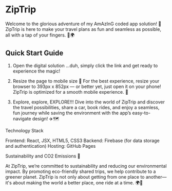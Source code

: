 # ZipTrip

Welcome to the glorious adventure of my AmAzInG coded app solution! 🎉 ZipTrip is here to make your travel plans as fun and seamless as possible, all with a tap of your fingers. 🚗🌍

## Quick Start Guide

1. Open the digital solution
...duh, simply click the link and get ready to experience the magic! 

2. Resize the page to mobile size 📲
For the best experience, resize your browser to 393px x 852px — or better yet, just open it on your phone! ZipTrip is optimized for a smooth mobile experience. 📱

3. Explore, explore, EXPLORE!!!
Dive into the world of ZipTrip and discover the travel possibilities, share a car, book rides, and enjoy a seamless, fun journey while saving the environment with the app’s easy-to-navigate design! ✈️🗺️



Technology Stack

Frontend: React, JSX, HTML5, CSS3
Backend: Firebase (for data storage and authentication)
Hosting: GitHub Pages


Sustainability and CO2 Emissions 🌱

At ZipTrip, we’re committed to sustainability and reducing our environmental impact. By promoting eco-friendly shared trips, we help contribute to a greener planet. ZipTrip is not only about getting from one place to another—it's about making the world a better place, one ride at a time. 🌍🌱